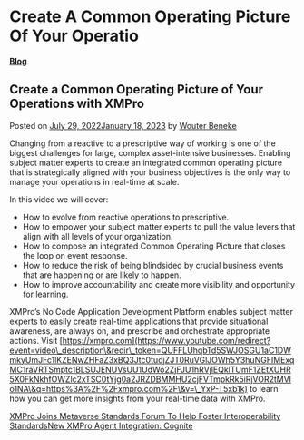 # Create A Common Operating Picture Of Your Operatio

[**Blog**](https://xmpro.com/category/blog/)

## Create a Common Operating Picture of Your Operations with XMPro

Posted on [July 29, 2022January 18, 2023](https://xmpro.com/create-a-common-operating-picture-of-your-operations-with-xmpro/) by [Wouter Beneke](https://xmpro.com/author/wbeneke/)

Changing from a reactive to a prescriptive way of working is one of the biggest challenges for large, complex asset-intensive businesses. Enabling subject matter experts to create an integrated common operating picture that is strategically aligned with your business objectives is the only way to manage your operations in real-time at scale.

In this video we will cover:

* How to evolve from reactive operations to prescriptive.
* How to empower your subject matter experts to pull the value levers that align with all levels of your organization.
* How to compose an integrated Common Operating Picture that closes the loop on event response.
* How to reduce the risk of being blindsided by crucial business events that are happening or are likely to happen.&#x20;
* How to improve accountability and create more visibility and opportunity for learning.

XMPro’s No Code Application Development Platform enables subject matter experts to easily create real-time applications that provide situational awareness, are always on, and prescribe and orchestrate appropriate actions. Visit [https://xmpro.com](https://www.youtube.com/redirect?event=video\_description\&redir\_token=QUFFLUhqbTd5SWJOSGU1aC1DWmkyUmJFc1lKZENwZHFaZ3xBQ3Jtc0tudjZJT0RuVGlJOWh5Y3huNGFIMExqMC1raVRTSmptc1BLSUJENUVsUU1UdWo2ZjFJU1hRVjlEQklTUmF1ZEtXUHR5X0FkNkhfOWZlc2xTSC0tYjg0a2JRZDBMMHU2cjFVTmpkRk5iRjVOR2tMVlo1NA\&q=https%3A%2F%2Fxmpro.com%2F\&v=\_YxP-T5xb1k) to learn how you can get more insights from your real-time data with XMPro.

[XMPro Joins Metaverse Standards Forum To Help Foster Interoperability Standards](https://xmpro.com/xmpro-joins-metaverse-standards-forum-to-help-foster-interoperability-standards/)[New XMPro Agent Integration: Cognite](https://xmpro.com/new-xmpro-agent-integration-cognite/)
